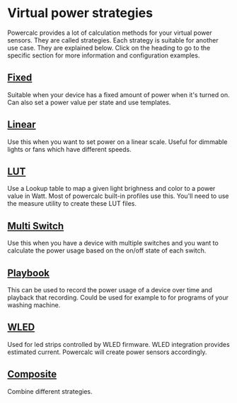 # Virtual power strategies

Powercalc provides a lot of calculation methods for your virtual power sensors. They are called strategies.
Each strategy is suitable for another use case. They are explained below. Click on the heading to go to the specific section for more information and configuration examples.

## [Fixed](fixed.md)

Suitable when your device has a fixed amount of power when it's turned on.
Can also set a power value per state and use templates.

## [Linear](linear.md)

Use this when you want to set power on a linear scale. Useful for dimmable lights or fans which have different speeds.

## [LUT](lut.md)

Use a Lookup table to map a given light brighness and color to a power value in Watt. Most of powercalc built-in profiles use this.
You'll need to use the measure utility to create these LUT files.

## [Multi Switch](multi-switch.md)

Use this when you have a device with multiple switches and you want to calculate the power usage based on the on/off state of each switch.

## [Playbook](playbook.md)

This can be used to record the power usage of a device over time and playback that recording.
Could be used for example to for programs of your washing machine.

## [WLED](wled.md)

Used for led strips controlled by WLED firmware. WLED integration provides estimated current. Powercalc will create power sensors accordingly.

## [Composite](composite.md)

Combine different strategies.

